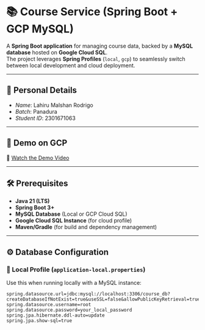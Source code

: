 # 📚 Course Service (Spring Boot + GCP MySQL)

A **Spring Boot application** for managing course data, backed by a **MySQL database** hosted on **Google Cloud SQL**.  
The project leverages **Spring Profiles** (`local`, `gcp`) to seamlessly switch between local development and cloud deployment.

---
## 👤 Personal Details

- *Name*: Lahiru Malshan Rodrigo
- *Batch*: Panadura
- *Student ID*: 2301671063
---

## 🚀 Demo on GCP
🎥 [Watch the Demo Video](https://drive.google.com/file/d/1TIt2MHD6NvnaeV7orNlNHk-Pa2PqWT8p/view?usp=sharing)

---

## 🛠️ Prerequisites

- **Java 21 (LTS)**
- **Spring Boot 3+**
- **MySQL Database** (Local or GCP Cloud SQL)
- **Google Cloud SQL Instance** (for cloud profile)
- **Maven/Gradle** (for build and dependency management)

---

## ⚙️ Database Configuration

### 🔹 Local Profile (`application-local.properties`)
Use this when running locally with a MySQL instance:

```properties
spring.datasource.url=jdbc:mysql://localhost:3306/course_db?createDatabaseIfNotExist=true&useSSL=false&allowPublicKeyRetrieval=true
spring.datasource.username=root
spring.datasource.password=your_local_password
spring.jpa.hibernate.ddl-auto=update
spring.jpa.show-sql=true
